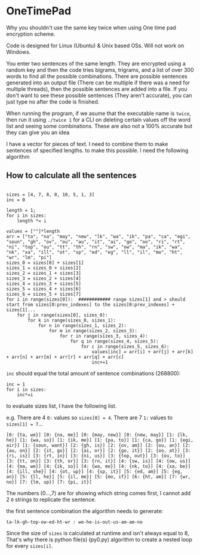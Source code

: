 # OneTimePad


Why you shouldn't use the same key twice when using One time pad encryption scheme. 

Code is designed for Linux (Ubuntu) & Unix based OSs. Will not work on Windows.

You enter two sentences of the same length. They are encrypted using a random key and then the code tries bigrams, trigrams, and a list of over 300 words to find all the possible combinations. There are possible sentences generated into an output file (There can be multiple if there was a need for multiple threads), then the possible sentences are added into a file. If you don't want to see these possible sentences (They aren't accurate), you can just type no after the code is finished.

When running the program, if we asume that the executable name is ```twice```, then run it using ```./twice 1``` for a CLI on deleting certain values off the word list and seeing some combinations. These are also not a 100% accurate but they can give you an idea

I have a vector for pieces of text. I need to combine them to make sentences of specified lengths. to make this possible. I need the following algorithm

## How to calculate all the sentences
```

sizes = [4, 7, 8, 8, 10, 5, 1, 3] 
inc = 0

length = 1;
for i in sizes:
    length *= i

values = [""]*length
arr = ["ta", "na", "may", "new", "lk", "wa", "ik", "pa", "ca", "egi", "soun", "gh", "ov", "ou", "au", "it", "ai", "go", "oo", "ri", "rt", "ni", "top", "ou", "tt", "th", "rn", "sw", "ow", "ma", "ik", "wa", "nk", "xa", "ill", "ot", "sp", "ed", "eg", "ll", "il", "mo", "ht", "wr", "lm", "pi"]
sizes_0 = sizes[0] + sizes[1]
sizes_1 = sizes_0 + sizes[2]
sizes_2 = sizes_1 + sizes[3]
sizes_3 = sizes_2 + sizes[4]
sizes_4 = sizes_3 + sizes[5]
sizes_5 = sizes_4 + sizes[6]
sizes_6 = sizes_5 + sizes[7]
for i in range(sizes[0]):  ############ range sizes[1] and > should start from sizes[0:prev_indexes] to the sizes[0:prev_indexes] + sizes[1]...
    for j in range(sizes[0], sizes_0):
        for k in range(sizes_0, sizes_1):
            for n in range(sizes_1, sizes_2):
                for m in range(sizes_2, sizes_3):
                    for r in range(sizes_3, sizes_4):
                        for q in range(sizes_4, sizes_5):
                            for c in range(sizes_5, sizes_6):
                                values[inc] = arr[i] + arr[j] + arr[k] + arr[n] + arr[m] + arr[r] + arr[q] + arr[c]
                                inc+=1
```
```inc``` should equal the total amount of sentence combinations (268800):

```
inc = 1
for i in sizes:
    inc*=i
```


to evaluate sizes list, I have the following list.

e.g.   There are 4 ```0:``` values so ```sizes[0] = 4```. There are 7 ```1:``` values to ```sizes[1] = 7```...

```
[0: {ta, we}] [0: {na, me}] [0: {may, new}] [0: {new, may}] [1: {lk, he}] [1: {wa, so}] [1: {ik, me}] [1: {pa, to}] [1: {ca, go}] [1: {egi, air}] [1: {soun, want}] [2: {gh, is}] [2: {ov, am}] [2: {ou, an}] [2: {au, on}] [2: {it, go}] [2: {ai, or}] [2: {go, it}] [2: {oo, at}] [3: {ri, is}] [3: {rt, in}] [3: {ni, us}] [3: {top, out}] [3: {ou, to}] [3: {tt, on}] [3: {th, or}] [3: {rn, it}] [4: {sw, is}] [4: {ow, us}] [4: {ma, we}] [4: {ik, so}] [4: {wa, me}] [4: {nk, to}] [4: {xa, be}] [4: {ill, she}] [4: {ot, up}] [4: {sp, it}] [5: {ed, am}] [5: {eg, an}] [5: {ll, he}] [5: {il, me}] [5: {mo, if}] [6: {ht, am}] [7: {wr, no}] [7: {lm, up}] [7: {pi, it}] 

```
The numbers (0...,7) are for showing which string comes first, I cannot add 2 ```0``` strings to replicate the sentence.

the first sentence combination the algorithm needs to generate:

```ta-lk-gh-top-ow-ed-ht-wr : we-he-is-out-us-am-am-no```

Since the size of ```sizes``` is calculated at runtime and isn't always equal to 8, That's why there is python file(s) (py0.py) algorithm to create a nested loop for every ```sizes[i]```.
